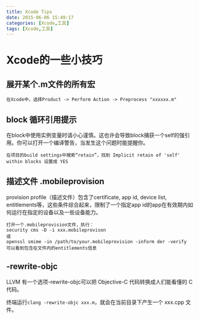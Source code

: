 ```yaml
---
title: Xcode Tips
date: 2015-06-06 15:49:17
categories: [Xcode,工具]
tags: [Xcode,工具]
---
```


# Xcode的一些小技巧

## 展开某个.m文件的所有宏

```
在Xcode中，选择Product -> Perform Action -> Preprocess "xxxxxx.m"
```

## block 循环引用提示
在block中使用实例变量时请小心谨慎。这也许会导致block捕获一个self的强引用。你可以打开一个编译警告，当发生这个问题时能提醒你。

```
在项目的build settings中搜索“retain”，找到 Implicit retain of 'self' within blocks 设置成 YES
```

## 描述文件 .mobileprovision 

provision profile（描述文件）包含了certificate, app id, device list, entitlements等，这些条件综合起来，限制了一个指定app id的app在有效期内如何运行在指定的设备以及一些设备能力。

```
打开一个.mobileprovision文件，执行：
security cms -D -i xxx.mobileprovison
或
openssl smime -in /path/to/your.mobileprovision -inform der -verify
可以看到包含在文件内的entitlements信息
```


## -rewrite-objc

LLVM 有一个选项-rewrite-objc可以把 Objective-C 代码转换成人们能看懂的 C 代码。

终端运行`clang -rewrite-objc xxx.m`，就会在当前目录下产生一个 xxx.cpp 文件。